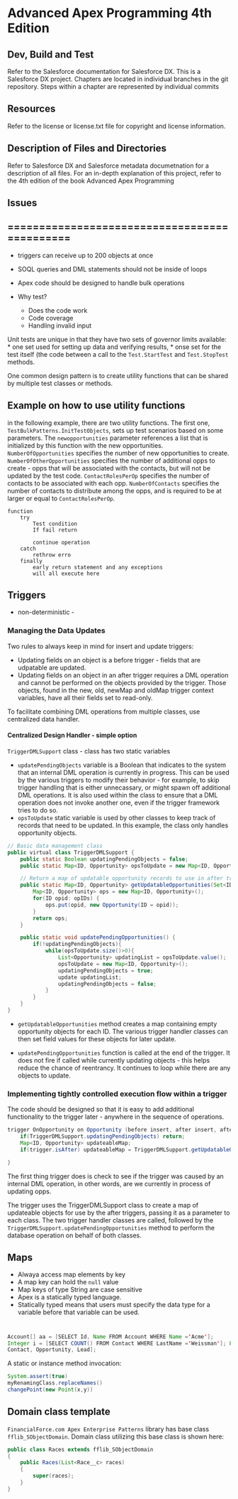 # Advanced Apex Programming 4th Edition

## Dev, Build and Test

Refer to the Salesforce documentation for Salesforce DX.
This is a Salesforce DX project.
Chapters are located in individual branches in the git repository. Steps within a chapter are represented by individual commits

## Resources

Refer to the license or license.txt file for copyright and license information.

## Description of Files and Directories

Refer to Salesforce DX and Salesforce metadata documetnation for a description of
all files.
For an in-depth explanation of this project, refer to the 4th edition of the book Advanced Apex Programming

## Issues


## =============================================
* triggers can receive up to 200 objects at once
* SOQL queries and DML statements should not be inside of loops
* Apex code should be designed to handle bulk operations

* Why test?
    * Does the code work
    * Code coverage
    * Handling invalid input

Unit tests are unique in that they have two sets of governor limits available: 
    * one set used for setting up data and verifying results, 
    * onse set for the test itself (the code between a call to the `Test.StartTest` and `Test.StopTest` methods.

One common design pattern is to create utility functions that can be shared by multiple test classes or methods.

## Example on how to use utility functions
in the following example, there are two utility functions.  The first one, `TestBulkPatterns.InitTestObjects`, sets up test scenarios based on some parameters.  The `newopportunities` parameter references a list that is initialized by this function with the new opportunities.  `NumberOfOpportunities` specifies the number of new opportunities to create.  `NumberOfOtherOpportunities` specifies the number of additional opps to create - opps that will be associated with the contacts, but will not be updated by the test code.  `ContactRolesPerOp` specifies the number of contacts to be associated with each opp.  `NumberOfContacts` specifies the number of contacts to distribute among the opps, and is required to be at larger or equal to `ContactRolesPerOp`.

```apex
function
    try 
        Test condition
        If fail return

        continue operation
    catch
        rethrow erro
    finally
        early return statement and any exceptions
        will all execute here
```

## Triggers
* non-deterministic - 

### Managing the Data Updates
Two rules to always keep in mind for insert and update triggers:
* Updating fields on an object is a before trigger - fields that are udpatable are updated.
* Updating fields on an object in an after trigger requires a DML operation and cannot be performed on the objects provided by the trigger.  Those objects, found in the new, old, newMap and oldMap trigger context variables, have all their fields set to read-only.

To facilitate combining DML operations from multiple classes, use centralized data handler.

#### Centralized Design Handler - simple option
`TriggerDMLSupport` class - class has two static variables
* `updatePendingObjects` variable is a Boolean that indicates to the system that an internal DML operation is currently in progress.  This can be used by the various triggers to modify their behavior - for example, to skip trigger handling that is either unnecassary, or might spawn off additional DML operations.  It is also used within the class to ensure that a DML operation does not invoke another one, even if the trigger framework tries to do so.
* `opsToUpdate` static variable is used by other classes to keep track of records that need to be updated.  In this example, the class only handles opportunity objects.  

```java
// Basic data management class
public virtual class TriggerDMLSupport {
    public static Boolean updatingPendingObjects = false;
    public static Map<ID, Opportunity> opsToUpdate = new Map<ID, Opportunity>();

    // Return a map of updatable opportunity records to use in after triggers
    public static Map<ID, Opportunity> getUpdatableOpportunities(Set<ID> opsIds) {
        Map<ID, Opportunity> ops = new Map<ID, Opportunity>();
        for(ID opid: opIDs) {
            ops.put(opid, new Opportunity(ID = opid));
        }
        return ops;
    }

    public static void updatePendingOpportunities() {
        if(!updatingPendingObjects){
            while(opsToUpdate.size()>0){
                List<Opportunity> updatingList = opsToUpdate.value();
                opsToUpdate = new Map<ID, Opportunity>();
                updatingPendingObjects = true;
                update updatingList;
                updatingPendingObjects = false;
            }
        }
    }
}
```
* `getUpdatableOpportunities` method creates a map containing empty opportunity objects for each ID.  The various trigger handler classes can then set field values for these objects for later update.

* `updatePendingOpportunities` function is called at the end of the trigger.   It does not fire if called while currently updating objects - this helps reduce the chance of reentrancy.  It continues to loop while there are any objects to update.  

### Implementing tightly controlled execution flow within a trigger
The code should be designed so that it is easy to add additional functionality to the trigger later - anywhere in the sequence of operations.

```java
trigger OnOpportunity on Opportunity (before insert, after insert, after update) {
    if(TriggerDMLSupport.updatingPendingObjects) return;
    Map<ID, Opportunity> updateableMap;
    if(trigger.isAfter) updateableMap = TriggerDMLSupport.getUpdatableOpportunities(trigger.newMap.keyset());

}

```
The first thing trigger does is check to see if the trigger was caused by an internal DML operation, in other words, are we currently in process of updating opps.

The trigger uses the TriggerDMLSupport class to create a map of updateable objects for use by the after triggers, passing it as a parameter to each class.  The two trigger handler classes are called, followed by the `TriggerDMLSupport.updatePendingOpportunities` method to perform the database operation on behalf of both classes.

## Maps
* Alwaya access map elements by key
* A map key can hold the `null` value
* Map keys of type String are case sensitive
* Apex is a statically typed language.
* Statically typed means that users must specify the data type for a variable before that variable can be used.
#


```java
Account[] aa = [SELECT Id, Name FROM Account WHERE Name ='Acme'];
Integer i = [SELECT COUNT() FROM Contact WHERE LastName ='Weissman']; List<List<SObject>> searchList = [FIND 'map*' IN ALL FIELDS RETURNING Account (Id, Name),
Contact, Opportunity, Lead];
```

A static or instance method invocation:
```java
System.assert(true)
myRenamingClass.replaceNames()
changePoint(new Point(x,y))
```

## Domain class template
`FinancialForce.com Apex Enterprise Patterns` library has base class `fflib_SObjectDomain`.
Domain class utilizing this base class is shown here:
```java
public class Races extends fflib_SObjectDomain 
{
    public Races(List<Race__c> races)
    {
        super(races);
    }
}
```